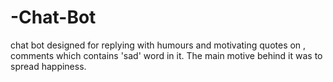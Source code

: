# -Chat-Bot

chat bot designed for replying with humours and motivating quotes on , comments which contains 'sad' word in it. The main motive behind it was to spread happiness.
